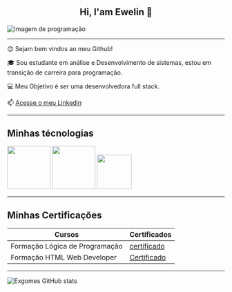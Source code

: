 # 

<center><h2>Hi, I'am Ewelin 👋</h2></center>

![imagem de programação](https://img.freepik.com/fotos-gratis/especialistas-em-seguranca-cibernetica-trabalhando-com-dispositivos-tecnologicos-e-luzes-de-neon_23-2151645648.jpg)

---------------------------------------

😊 Sejam bem vindos ao meu Github!

🎓 Sou estudante em análise e Desenvolvimento de sistemas, estou em transição de carreira para programação.

💻 Meu Objetivo é ser uma desenvolvedora full stack.

📫 [Acesse o meu Linkedin](www.linkedin.com/in/ewelin-xavier-desenvolvedora)

------------------------------

## Minhas técnologias

<img src="https://cdn.jsdelivr.net/gh/devicons/devicon@latest/icons/html5/html5-original-wordmark.svg" width="100px" />
<img src="https://cdn.jsdelivr.net/gh/devicons/devicon@latest/icons/css3/css3-original-wordmark.svg" width="100px" />
<img src="https://cdn.jsdelivr.net/gh/devicons/devicon@latest/icons/javascript/javascript-original.svg" width="80px"/>

-----

## Minhas Certificações

|Cursos    |  Certificados  |
|----------| ---------------|
|Formação Lógica de Programação | [certificado](https://hermes.dio.me/certificates/FLXF01QF.pdf)
|Formação HTML Web Developer | [Certificado](https://hermes.dio.me/certificates/DB746885.pdf) 

-----


![Exgomes GitHub stats](https://github-readme-stats.vercel.app/api?username=exgomes&show_icons=true&theme=dracula)


<!--
**Exgomes/exgomes** is a ✨ _special_ ✨ repository because its `README.md` (this file) appears on your GitHub profile.

Here are some ideas to get you started:

- 🔭 I’m currently working on ...
- 🌱 I’m currently learning ...
- 👯 I’m looking to collaborate on ...
- 🤔 I’m looking for help with ...
- 💬 Ask me about ...
- 📫 How to reach me: ...
- 😄 Pronouns: ...
- ⚡ Fun fact: ...
-->
